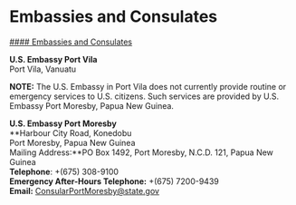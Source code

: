 # Embassies and Consulates

[#### Embassies and Consulates](javascript:void(0); "Embassies and Consulates")

**U.S. Embassy Port Vila**  
Port Vila, Vanuatu

**NOTE:** The U.S. Embassy in Port Vila does not currently provide routine or emergency services to U.S. citizens. Such services are provided by U.S. Embassy Port Moresby, Papua New Guinea.

**U.S. Embassy Port Moresby**  
**Harbour City Road, Konedobu   
Port Moresby, Papua New Guinea   
Mailing Address:**PO Box 1492, Port Moresby, N.C.D. 121, Papua New Guinea   
**Telephone**: +(675) 308-9100  
**Emergency After-Hours Telephone:** +(675) 7200-9439  
**Email:** [ConsularPortMoresby@state.gov](mailto:ConsularPortMoresby@state.gov)